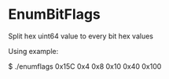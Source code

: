# EnumBitFlags
Split hex uint64 value to every bit hex values

Using example:

$ ./enumflags 0x15C
0x4
0x8
0x10
0x40
0x100
